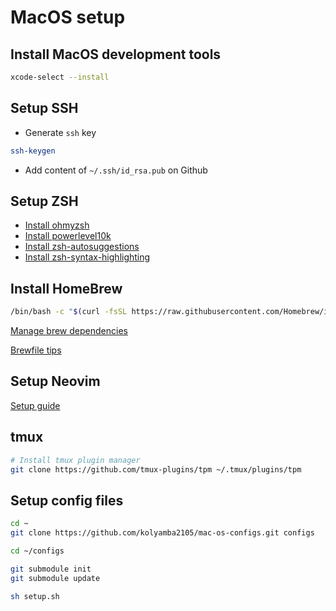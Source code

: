 # MacOS setup

## Install MacOS development tools

```sh
xcode-select --install
```

## Setup SSH

- Generate `ssh` key

```sh
ssh-keygen
```

- Add content of `~/.ssh/id_rsa.pub` on Github

## Setup ZSH

- [Install ohmyzsh](https://github.com/ohmyzsh/ohmyzsh#basic-installation)
- [Install powerlevel10k](https://github.com/romkatv/powerlevel10k)
- [Install zsh-autosuggestions](https://github.com/zsh-users/zsh-autosuggestions)
- [Install zsh-syntax-highlighting](https://github.com/zsh-users/zsh-syntax-highlighting)

## Install HomeBrew

```sh
/bin/bash -c "$(curl -fsSL https://raw.githubusercontent.com/Homebrew/install/HEAD/install.sh)"
```

[Manage brew dependencies](https://tomlankhorst.nl/brew-bundle-restore-backup)

[Brewfile tips](https://gist.github.com/ChristopherA/a579274536aab36ea9966f301ff14f3f)

## Setup Neovim

[Setup guide](https://github.com/kolyamba2105/neovim-config/blob/master/README.md)

## tmux

```sh
# Install tmux plugin manager
git clone https://github.com/tmux-plugins/tpm ~/.tmux/plugins/tpm
```

## Setup config files

```sh
cd ~
git clone https://github.com/kolyamba2105/mac-os-configs.git configs

cd ~/configs

git submodule init
git submodule update

sh setup.sh
```
